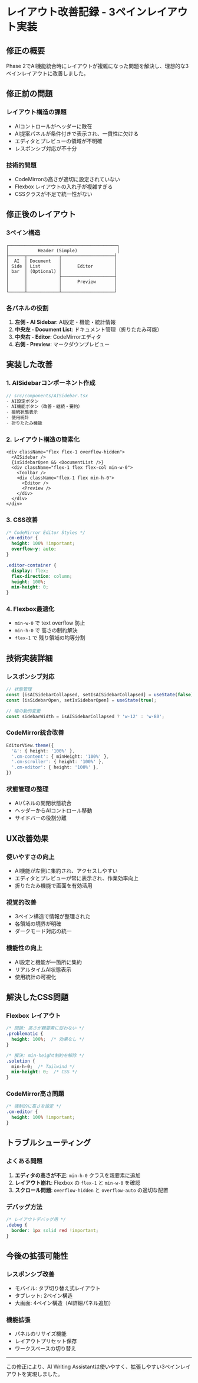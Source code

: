 # レイアウト改善記録 - 3ペインレイアウト実装

## 修正の概要

Phase 2でAI機能統合時にレイアウトが複雑になった問題を解決し、理想的な3ペインレイアウトに改善しました。

## 修正前の問題

### レイアウト構造の課題
- AIコントロールがヘッダーに散在
- AI提案パネルが条件付きで表示され、一貫性に欠ける
- エディタとプレビューの領域が不明確
- レスポンシブ対応が不十分

### 技術的問題
- CodeMirrorの高さが適切に設定されていない
- Flexbox レイアウトの入れ子が複雑すぎる
- CSSクラスが不足で統一性がない

## 修正後のレイアウト

### 3ペイン構造
```
┌─────────────────────────────────────────┐
│           Header (Simple)               │
├──────┬────────────┬────────────────────┤
│  AI  │ Document   │                    │
│ Side │ List       │      Editor        │
│ bar  │ (Optional) │                    │
│      │            ├────────────────────┤
│      │            │      Preview       │
│      │            │                    │
└──────┴────────────┴────────────────────┘
```

### 各パネルの役割
1. **左側 - AI Sidebar**: AI設定・機能・統計情報
2. **中央左 - Document List**: ドキュメント管理（折りたたみ可能）
3. **中央右 - Editor**: CodeMirrorエディタ
4. **右側 - Preview**: マークダウンプレビュー

## 実装した改善

### 1. AISidebarコンポーネント作成
```typescript
// src/components/AISidebar.tsx
- AI設定ボタン
- AI機能ボタン（改善・継続・要約）
- 接続状態表示
- 使用統計
- 折りたたみ機能
```

### 2. レイアウト構造の簡素化
```tsx
<div className="flex flex-1 overflow-hidden">
  <AISidebar />
  {isSidebarOpen && <DocumentList />}
  <div className="flex-1 flex flex-col min-w-0">
    <Toolbar />
    <div className="flex-1 flex min-h-0">
      <Editor />
      <Preview />
    </div>
  </div>
</div>
```

### 3. CSS改善
```css
/* CodeMirror Editor Styles */
.cm-editor {
  height: 100% !important;
  overflow-y: auto;
}

.editor-container {
  display: flex;
  flex-direction: column;
  height: 100%;
  min-height: 0;
}
```

### 4. Flexbox最適化
- `min-w-0` で text overflow 防止
- `min-h-0` で 高さの制約解決
- `flex-1` で 残り領域の均等分割

## 技術実装詳細

### レスポンシブ対応
```typescript
// 状態管理
const [isAISidebarCollapsed, setIsAISidebarCollapsed] = useState(false);
const [isSidebarOpen, setIsSidebarOpen] = useState(true);

// 幅の動的変更
const sidebarWidth = isAISidebarCollapsed ? 'w-12' : 'w-80';
```

### CodeMirror統合改善
```typescript
EditorView.theme({
  '&': { height: '100%' },
  '.cm-content': { minHeight: '100%' },
  '.cm-scroller': { height: '100%' },
  '.cm-editor': { height: '100%' },
})
```

### 状態管理の整理
- AIパネルの開閉状態統合
- ヘッダーからAIコントロール移動
- サイドバーの役割分離

## UX改善効果

### 使いやすさの向上
- AI機能が左側に集約され、アクセスしやすい
- エディタとプレビューが常に表示され、作業効率向上
- 折りたたみ機能で画面を有効活用

### 視覚的改善
- 3ペイン構造で情報が整理された
- 各領域の境界が明確
- ダークモード対応の統一

### 機能性の向上
- AI設定と機能が一箇所に集約
- リアルタイムAI状態表示
- 使用統計の可視化

## 解決したCSS問題

### Flexbox レイアウト
```css
/* 問題: 高さが親要素に従わない */
.problematic {
  height: 100%;  /* 効果なし */
}

/* 解決: min-height制約を解除 */
.solution {
  min-h-0;  /* Tailwind */
  min-height: 0;  /* CSS */
}
```

### CodeMirror高さ問題
```css
/* 強制的に高さを設定 */
.cm-editor {
  height: 100% !important;
}
```

## トラブルシューティング

### よくある問題
1. **エディタの高さが不正**: `min-h-0` クラスを親要素に追加
2. **レイアウト崩れ**: Flexbox の `flex-1` と `min-w-0` を確認
3. **スクロール問題**: `overflow-hidden` と `overflow-auto` の適切な配置

### デバッグ方法
```css
/* レイアウトデバッグ用 */
.debug {
  border: 1px solid red !important;
}
```

## 今後の拡張可能性

### レスポンシブ改善
- モバイル: タブ切り替え式レイアウト
- タブレット: 2ペイン構造
- 大画面: 4ペイン構造（AI詳細パネル追加）

### 機能拡張
- パネルのリサイズ機能
- レイアウトプリセット保存
- ワークスペースの切り替え

---

この修正により、AI Writing Assistantは使いやすく、拡張しやすい3ペインレイアウトを実現しました。